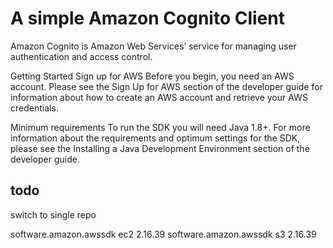 # A simple Amazon Cognito Client

Amazon Cognito is Amazon Web Services’ service for managing user authentication and access control.

Getting Started
Sign up for AWS
Before you begin, you need an AWS account. Please see the Sign Up for AWS section of the developer guide for information about how to create an AWS account and retrieve your AWS credentials.

Minimum requirements
To run the SDK you will need Java 1.8+. For more information about the requirements and optimum settings for the SDK, please see the Installing a Java Development Environment section of the developer guide.


## todo  
switch to single repo 

<dependency>
  <groupId>software.amazon.awssdk</groupId>
  <artifactId>ec2</artifactId>
  <version>2.16.39</version>
</dependency>
<dependency>
  <groupId>software.amazon.awssdk</groupId>
  <artifactId>s3</artifactId>
  <version>2.16.39</version>
</dependency>
